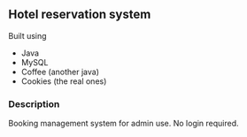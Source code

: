 ## Hotel reservation system
Built using <br />
- Java 
- MySQL
- Coffee (another java)
- Cookies (the real ones)

### Description
Booking management system for admin use. No login required.



